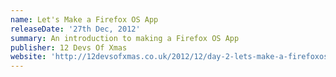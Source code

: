 ```yaml
---
name: Let's Make a Firefox OS App
releaseDate: '27th Dec, 2012'
summary: An introduction to making a Firefox OS App
publisher: 12 Devs Of Xmas
website: 'http://12devsofxmas.co.uk/2012/12/day-2-lets-make-a-firefoxos-app/'
---
```


